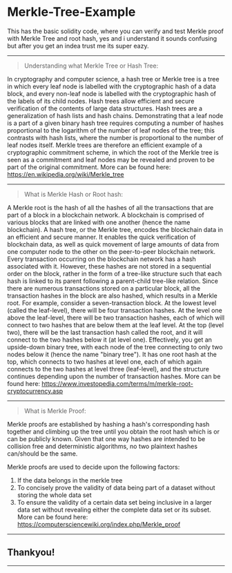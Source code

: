 # Merkle-Tree-Example 
This has the basic solidity code, where you can verify and test Merkle proof with Merkle Tree and root hash, yes and i understand it sounds confusing but after you get an indea trust me its super eazy.

--------------------------------------------------------------------------------------------------------------------------------------------------------------------------------- 


> Understanding what Merkle Tree or Hash Tree: 

In cryptography and computer science, a hash tree or Merkle tree is a tree in which every leaf node is labelled with the cryptographic hash of a data block, and every non-leaf node is labelled with the cryptographic hash of the labels of its child nodes. Hash trees allow efficient and secure verification of the contents of large data structures. Hash trees are a generalization of hash lists and hash chains.
Demonstrating that a leaf node is a part of a given binary hash tree requires computing a number of hashes proportional to the logarithm of the number of leaf nodes of the tree; this contrasts with hash lists, where the number is proportional to the number of leaf nodes itself. Merkle trees are therefore an efficient example of a cryptographic commitment scheme, in which the root of the Merkle tree is seen as a commitment and leaf nodes may be revealed and proven to be part of the original commitment.
More can be found here: https://en.wikipedia.org/wiki/Merkle_tree

---------------------------------------------------------------------------------------------------------------------------------------------------------------------------------

> What is Merkle Hash or Root hash:

A Merkle root is the hash of all the hashes of all the transactions that are part of a block in a blockchain network. A  blockchain is comprised of various blocks that are linked with one another (hence the name blockchain). A hash tree, or the Merkle tree, encodes the blockchain data in an efficient and secure manner. It enables the quick verification of blockchain data, as well as quick movement of large amounts of data from one computer node to the other on the peer-to-peer blockchain network.
Every transaction occurring on the blockchain network has a hash associated with it. However, these hashes are not stored in a sequential order on the block, rather in the form of a tree-like structure such that each hash is linked to its parent following a parent-child tree-like relation.
Since there are numerous transactions stored on a particular block, all the transaction hashes in the block are also hashed, which results in a Merkle root.
For example, consider a seven-transaction block. At the lowest level (called the leaf-level), there will be four transaction hashes. At the level one above the leaf-level, there will be two transaction hashes, each of which will connect to two hashes that are below them at the leaf level. At the top (level two), there will be the last transaction hash called the root, and it will connect to the two hashes below it (at level one).
Effectively, you get an upside-down binary tree, with each node of the tree connecting to only two nodes below it (hence the name "binary tree"). It has one root hash at the top, which connects to two hashes at level one, each of which again connects to the two hashes at level three (leaf-level), and the structure continues depending upon the number of transaction hashes.
More can be found here: https://www.investopedia.com/terms/m/merkle-root-cryptocurrency.asp

---------------------------------------------------------------------------------------------------------------------------------------------------------------------------------

> What is Merkle Proof:


Merkle proofs are established by hashing a hash's corresponding hash together and climbing up the tree until you obtain the root hash which is or can be publicly known. Given that one way hashes are intended to be collision free and deterministic algorithms, no two plaintext hashes can/should be the same.

Merkle proofs are used to decide upon the following factors:
1. If the data belongs in the merkle tree
2. To concisely prove the validity of data being part of a dataset without storing the whole data set
3. To ensure the validity of a certain data set being inclusive in a larger data set without revealing either the complete data set or its subset.
More can be found here: https://computersciencewiki.org/index.php/Merkle_proof

---------------------------------------------------------------------------------------------------------------------------------------------------------------------------------

## Thankyou!

---------------------------------------------------------------------------------------------------------------------------------------------------------------------------------
